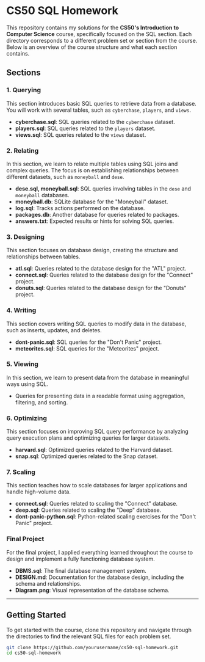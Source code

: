 # CS50 SQL Homework

This repository contains my solutions for the **CS50's Introduction to Computer Science** course, specifically focused on the SQL section. Each directory corresponds to a different problem set or section from the course. Below is an overview of the course structure and what each section contains.

## Sections

### 1. **Querying**
This section introduces basic SQL queries to retrieve data from a database. You will work with several tables, such as `cyberchase`, `players`, and `views`.

- **cyberchase.sql**: SQL queries related to the `cyberchase` dataset.
- **players.sql**: SQL queries related to the `players` dataset.
- **views.sql**: SQL queries related to the `views` dataset.

### 2. **Relating**
In this section, we learn to relate multiple tables using SQL joins and complex queries. The focus is on establishing relationships between different datasets, such as `moneyball` and `dese`.

- **dese.sql, moneyball.sql**: SQL queries involving tables in the `dese` and `moneyball` databases.
- **moneyball.db**: SQLite database for the "Moneyball" dataset.
- **log.sql**: Tracks actions performed on the database.
- **packages.db**: Another database for queries related to packages.
- **answers.txt**: Expected results or hints for solving SQL queries.

### 3. **Designing**
This section focuses on database design, creating the structure and relationships between tables.

- **atl.sql**: Queries related to the database design for the "ATL" project.
- **connect.sql**: Queries related to the database design for the "Connect" project.
- **donuts.sql**: Queries related to the database design for the "Donuts" project.

### 4. **Writing**
This section covers writing SQL queries to modify data in the database, such as inserts, updates, and deletes.

- **dont-panic.sql**: SQL queries for the "Don't Panic" project.
- **meteorites.sql**: SQL queries for the "Meteorites" project.

### 5. **Viewing**
In this section, we learn to present data from the database in meaningful ways using SQL.

- Queries for presenting data in a readable format using aggregation, filtering, and sorting.

### 6. **Optimizing**
This section focuses on improving SQL query performance by analyzing query execution plans and optimizing queries for larger datasets.

- **harvard.sql**: Optimized queries related to the Harvard dataset.
- **snap.sql**: Optimized queries related to the Snap dataset.

### 7. **Scaling**
This section teaches how to scale databases for larger applications and handle high-volume data.

- **connect.sql**: Queries related to scaling the "Connect" database.
- **deep.sql**: Queries related to scaling the "Deep" database.
- **dont-panic-python.sql**: Python-related scaling exercises for the "Don't Panic" project.

### Final Project
For the final project, I applied everything learned throughout the course to design and implement a fully functioning database system.

- **DBMS.sql**: The final database management system.
- **DESIGN.md**: Documentation for the database design, including the schema and relationships.
- **Diagram.png**: Visual representation of the database schema.

---

## Getting Started

To get started with the course, clone this repository and navigate through the directories to find the relevant SQL files for each problem set.

```bash
git clone https://github.com/yourusername/cs50-sql-homework.git
cd cs50-sql-homework
